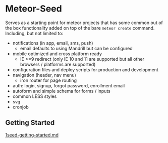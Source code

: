 # Meteor-Seed

Serves as a starting point for meteor projects that has some common out of the box functionality added on top of the bare `meteor create` command. Including, but not limited to:

- notifications (in app, email, sms, push)
  - email defaults to using Mandrill but can be configured
- mobile optimized and cross platform ready
  - IE >=9 redirect (only IE 10 and 11 are supported but all other browsers / platforms are supported)
- configuration files and deploy scripts for production and development
- navigation (header, nav menu)
  - iron router for page routing
- auth: login, signup, forgot password, enrollment email
- autoform and simple schema for forms / inputs
- common LESS styles
- svg
- cronjob


## Getting Started
[1seed-getting-started.md](1docs/1seed-getting-started.md)